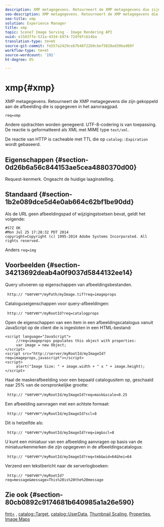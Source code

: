 ```yaml
---
description: XMP metagegevens. Retourneert de XMP metagegevens die zijn gekoppeld aan de afbeelding die is opgegeven in het aanvraagpad.
seo-description: XMP metagegevens. Retourneert de XMP metagegevens die zijn gekoppeld aan de afbeelding die is opgegeven in het aanvraagpad.
seo-title: xmp
solution: Experience Manager
title: xmp
topic: Scene7 Image Serving - Image Rendering API
uuid: e1583ffe-531a-4334-b974-72df6fcb14ba
translation-type: tm+mt
source-git-commit: fe557a2429ceb7b48f22b9cbef5820ad39bad69f
workflow-type: tm+mt
source-wordcount: '191'
ht-degree: 0%

---
```



# xmp{#xmp}

XMP metagegevens. Retourneert de XMP metagegevens die zijn gekoppeld aan de afbeelding die is opgegeven in het aanvraagpad.

`req=xmp`

Andere opdrachten worden genegeerd. UTF-8-codering is van toepassing. De reactie is geformatteerd als XML met MIME type `text/xml`.

De reactie van HTTP is cacheable met TTL die op `catalog::Expiration` wordt gebaseerd.

## Eigenschappen {#section-0d26b6a56c844153ae5cea4880370d00}

Request-kenmerk. Ongeacht de huidige laaginstelling.

## Standaard {#section-1b2e089dce5d4e0ab664c62bf1be90dd}

Als de URL geen afbeeldingspad of wijzigingstoetsen bevat, geldt het volgende:

```
#S7Z OK 
#Mon Jul 25 17:28:32 PDT 2014 
copyright=Copyright (c) 1995-2014 Adobe Systems Incorporated. All rights reserved.
```

Anders `req=img`

## Voorbeelden {#section-34213692deab4a0f9037d5844132ee14}

Query uitvoeren op eigenschappen van afbeeldingsbestanden.

` http:// *`server`*/myPath/myImage.tif?req=imageprops`

Cataloguseigenschappen voor query-afbeeldingen:

` http:// *`server`*/myRootId?req=catalogprops`

Open de eigenschappen van een item in een afbeeldingscatalogus vanuit JavaScript op de client die is ingesloten in een HTML-bestand:

```
<script language="JavaScript"> 
     //req=imageprops populates this object with properties: 
     var image = new Object; 
</script> 
<script src="http://server/myRootId/myImageId?req=imageprops,javascript"></script> 
<script> 
     alert("Image Size: " + image.width + " x " + image.height); 
</script>
```

Haal de maskerafbeelding voor een bepaald catalogusitem op, geschaald naar 25% van de oorspronkelijke grootte:

` http:// *`server`*/myRootId/myImageId?req=mask&scale=0.25`

Een afbeelding aanvragen met een achtste formaat:

` http:// *`server`*/myRootId/myImageId?scl=8`

Dit is hetzelfde als:

` http:// *`server`*/myRootId/myImageId?req=img&scl=8`

U kunt een miniatuur van een afbeelding aanvragen op basis van de miniatuurkenmerken die zijn opgegeven in de afbeeldingscatalogus:

` http:// *`server`*/myRootId/myImageId?req=tmb&wid=64&hei=64`

Verzend een tekstbericht naar de serverlogboeken:

` http:// *`server`*/myRootId?req=message&message=This%20is%20the%20message`

## Zie ook {#section-80cb0892c9174681b640985a1a26e590}

[fmt=](../../../../../../is-api/http-ref/image-serving-api-ref/c-http-protocol-reference/c-command-reference/r-is-http-fmt.md#reference-cdf10043423b45ba9fe15157fb3ae37a) ,  [catalog::Target](/help/aem-is-ir-api/is-api/image-catalog/image-serving-api-ref/c-image-catalog-reference/c-image-svg-data-reference/c-image-data-reference/r-targets-cat.md),  [catalog::UserData](/help/aem-is-ir-api/is-api/image-catalog/image-serving-api-ref/c-image-catalog-reference/c-image-svg-data-reference/c-image-data-reference/r-userdata-cat.md),  [Thumbnail Scaling](../../../../../../is-api/http-ref/image-serving-api-ref/c-http-protocol-reference/c-notes-on-server-behavior/r-thumbnail-scaling.md#reference-0f71817f721d4913b34816758d69b07f),  [Properties](../../../../../../is-api/http-ref/image-serving-api-ref/c-http-protocol-reference/c-response-data/c-properties/c-properties.md#concept-49c609fd6de942cab422ee412353c9d9),  [Image Maps](../../../../../../is-api/http-ref/image-serving-api-ref/c-http-protocol-reference/c-syntax-and-features/r-image-maps.md#reference-ff7d1bac2a064104b0c508a81316fdab)
